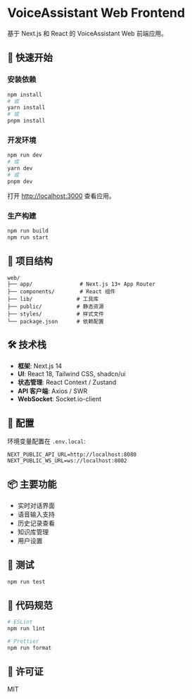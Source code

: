 # VoiceAssistant Web Frontend

基于 Next.js 和 React 的 VoiceAssistant Web 前端应用。

## 🚀 快速开始

### 安装依赖

```bash
npm install
# 或
yarn install
# 或
pnpm install
```

### 开发环境

```bash
npm run dev
# 或
yarn dev
# 或
pnpm dev
```

打开 [http://localhost:3000](http://localhost:3000) 查看应用。

### 生产构建

```bash
npm run build
npm run start
```

## 📁 项目结构

```
web/
├── app/               # Next.js 13+ App Router
├── components/        # React 组件
├── lib/              # 工具库
├── public/           # 静态资源
├── styles/           # 样式文件
└── package.json      # 依赖配置
```

## 🛠️ 技术栈

- **框架**: Next.js 14
- **UI**: React 18, Tailwind CSS, shadcn/ui
- **状态管理**: React Context / Zustand
- **API 客户端**: Axios / SWR
- **WebSocket**: Socket.io-client

## 🔧 配置

环境变量配置在 `.env.local`:

```env
NEXT_PUBLIC_API_URL=http://localhost:8080
NEXT_PUBLIC_WS_URL=ws://localhost:8002
```

## 📦 主要功能

- 实时对话界面
- 语音输入支持
- 历史记录查看
- 知识库管理
- 用户设置

## 🧪 测试

```bash
npm run test
```

## 📝 代码规范

```bash
# ESLint
npm run lint

# Prettier
npm run format
```

## 📄 许可证

MIT
